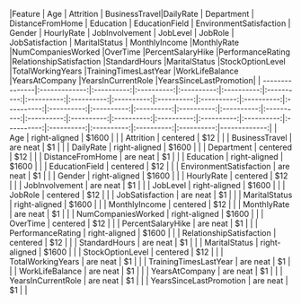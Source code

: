 |Feature         | Age           | Attrition  | BusinessTravel|DailyRate   | Department  | DistanceFromHome  | Education  | EducationField  | EnvironmentSatisfaction  | Gender  | HourlyRate  | JobInvolvement  | JobLevel  | JobRole  | JobSatisfaction  | MaritalStatus  | MonthlyIncome  |MonthlyRate  |NumCompaniesWorked  |OverTime  |PercentSalaryHike  |PerformanceRating  |RelationshipSatisfaction  |StandardHours  |MaritalStatus  |StockOptionLevel  |TotalWorkingYears  |TrainingTimesLastYear  |WorkLifeBalance  |YearsAtCompany  |YearsInCurrentRole  |YearsSinceLastPromotion|
| ---------------|:-------------:|:----------:|:----------:|:----------:|:----------:|:----------:|:----------:|:----------:|:----------:|:----------:|:----------:|:----------:|:----------:|:----------:|:----------:|:----------:|:----------:|:----------:|:----------:|:----------:|:----------:|:----------:|:----------:|:----------:|:----------:|:----------:|:----------:|:----------:|:----------:|:----------:|-------------:|
| Age                      | right-aligned | $1600      |              |
| Attrition                | centered      |   $12      |              |
| BusinessTravel           | are neat      |    $1      |              |
| DailyRate                | right-aligned | $1600      |              |
| Department               | centered      |   $12      |              |
| DistanceFromHome         | are neat      |    $1      |              |
| Education                | right-aligned | $1600      |              |
| EducationField           | centered      |   $12      |              |
| EnvironmentSatisfaction  | are neat      |    $1      |              |
| Gender                   | right-aligned | $1600      |              |
| HourlyRate               | centered      |   $12      |              |
| JobInvolvement           | are neat      |    $1      |              |
| JobLevel                 | right-aligned | $1600      |              |
| JobRole                  | centered      |   $12      |              |
| JobSatisfaction          | are neat      |    $1      |              |
| MaritalStatus            | right-aligned | $1600      |              |
| MonthlyIncome            | centered      |   $12      |              |
| MonthlyRate              | are neat      |    $1      |              |
| NumCompaniesWorked       | right-aligned | $1600      |              |
| OverTime                 | centered      |   $12      |              |
| PercentSalaryHike        | are neat      |    $1      |              |
| PerformanceRating        | right-aligned | $1600      |              |
| RelationshipSatisfaction | centered      |   $12      |              |
| StandardHours            | are neat      |    $1      |              |
| MaritalStatus            | right-aligned | $1600      |              |
| StockOptionLevel         | centered      |   $12      |              |
| TotalWorkingYears        | are neat      |    $1      |              |
| TrainingTimesLastYear    | are neat      |    $1      |              |
| WorkLifeBalance          | are neat      |    $1      |              |
| YearsAtCompany           | are neat      |    $1      |              |
| YearsInCurrentRole       | are neat      |    $1      |              |
| YearsSinceLastPromotion  | are neat      |    $1      |              |
